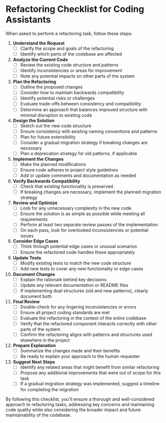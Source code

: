 # Refactoring Checklist for Coding Assistants 


When asked to perform a refactoring task, follow these steps:

1. **Understand the Request**
   - [ ] Clarify the scope and goals of the refactoring
   - [ ] Identify which parts of the codebase are affected

2. **Analyze the Current Code**
   - [ ] Review the existing code structure and patterns
   - [ ] Identify inconsistencies or areas for improvement
   - [ ] Note any potential impacts on other parts of the system

3. **Plan the Refactoring**
   - [ ] Outline the proposed changes
   - [ ] Consider how to maintain backwards compatibility
   - [ ] Identify potential risks or challenges
   - [ ] Evaluate trade-offs between consistency and compatibility
   - [ ] Determine an approach that balances improved structure with minimal disruption to existing code

4. **Design the Solution**
   - [ ] Sketch out the new code structure
   - [ ] Ensure consistency with existing naming conventions and patterns
   - [ ] Plan for future extensibility
   - [ ] Consider a gradual migration strategy if breaking changes are necessary
   - [ ] Plan a deprecation strategy for old patterns, if applicable

5. **Implement the Changes**
   - [ ] Make the planned modifications
   - [ ] Ensure code adheres to project style guidelines
   - [ ] Add or update comments and documentation as needed

6. **Verify Backwards Compatibility**
   - [ ] Check that existing functionality is preserved
   - [ ] If breaking changes are necessary, implement the planned migration strategy

7. **Review and Optimize**
   - [ ] Look for any unnecessary complexity in the new code
   - [ ] Ensure the solution is as simple as possible while meeting all requirements
   - [ ] Perform at least two separate review passes of the implementation
   - [ ] On each pass, look for overlooked inconsistencies or potential issues

8. **Consider Edge Cases**
   - [ ] Think through potential edge cases or unusual scenarios
   - [ ] Ensure the refactored code handles these appropriately

9. **Update Tests**
   - [ ] Modify existing tests to match the new code structure
   - [ ] Add new tests to cover any new functionality or edge cases

10. **Document Changes**
    - [ ] Explain the rationale behind key decisions
    - [ ] Update any relevant documentation or README files
    - [ ] If implementing dual structures (old and new patterns), clearly document both

11. **Final Review**
    - [ ] Double-check for any lingering inconsistencies or errors
    - [ ] Ensure all project coding standards are met
    - [ ] Evaluate the refactoring in the context of the entire codebase
    - [ ] Verify that the refactored component interacts correctly with other parts of the system
    - [ ] Confirm the refactoring aligns with patterns and structures used elsewhere in the project

12. **Prepare Explanation**
    - [ ] Summarize the changes made and their benefits
    - [ ] Be ready to explain your approach to the human requester

13. **Suggest Next Steps**
    - [ ] Identify any related areas that might benefit from similar refactoring
    - [ ] Propose any additional improvements that were out of scope for this task
    - [ ] If a gradual migration strategy was implemented, suggest a timeline for completing the migration

By following this checklist, you'll ensure a thorough and well-considered approach to refactoring tasks, addressing key concerns and maintaining code quality while also considering the broader impact and future maintainability of the codebase.